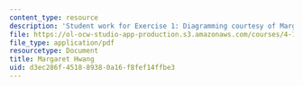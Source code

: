 ```yaml
---
content_type: resource
description: 'Student work for Exercise 1: Diagramming courtesy of Margaret Hwang.'
file: https://ol-ocw-studio-app-production.s3.amazonaws.com/courses/4-195-special-problems-in-architectural-design-spring-2005/d3ec286f451889380a16f8fef14ffbe3_1hwang.pdf
file_type: application/pdf
resourcetype: Document
title: Margaret Hwang
uid: d3ec286f-4518-8938-0a16-f8fef14ffbe3
---
```

